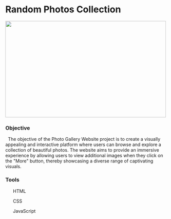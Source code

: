 <h1>Random Photos Collection</h1>

<img src="https://github.com/Selvi-Parasakthi-K/Ramdom-Photos-Collection/assets/125342019/26a169eb-ea85-48d0-8849-47745923657b" height="300px" width="500px" />

<h3>Objective</h3>
<p>&nbsp;  The objective of the Photo Gallery Website project is to create a visually appealing and interactive platform where users can browse and explore a collection of beautiful photos. The website aims to provide an immersive experience by allowing users to view additional images when they click on the "More" button, thereby showcasing a diverse range of captivating visuals.</p>

<h3>Tools</h3>
<ul><p>HTML</p><p>CSS</p><p>JavaScript</p></ul>
